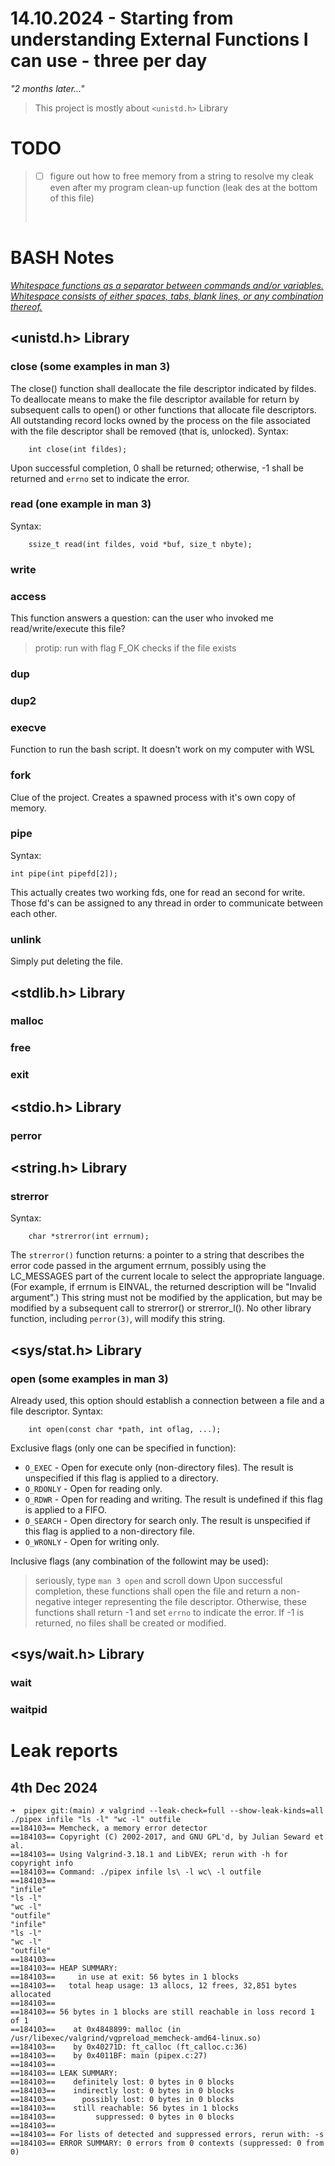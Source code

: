 # 14.10.2024 - Starting from understanding External Functions I can use - three per day

<i>"2 months later..."</i>

> This project is mostly about ```<unistd.h>``` Library

# TODO
> - [ ] figure out how to free memory from a string to resolve my cleak even after my program clean-up function (leak des at the bottom of this file)
> <br>

# BASH Notes
<i>[Whitespace functions as a separator between commands and/or variables. Whitespace consists of either spaces, tabs, blank lines, or any combination thereof.](https://tldp.org/LDP/abs/html/special-chars.html#WHITESPACEREF)</i>

## <unistd.h> Library

### close (some examples in man 3)
The  close() function shall deallocate the file descriptor indicated by fildes. To deallocate means to make the file descriptor available for return by subsequent calls to open() or other functions that allocate file descriptors. All outstanding record locks owned by the process on the file associated with the file descriptor shall be removed (that is, unlocked). Syntax:<br>
```
	int close(int fildes);
```
Upon successful completion, 0 shall be returned; otherwise, -1 shall be returned and ```errno``` set to indicate the error.

### read (one example in man 3)
Syntax:<br>
```
	ssize_t read(int fildes, void *buf, size_t nbyte);
```
### write
### access
This function answers a question: can  the  user  who  invoked  me read/write/execute  this  file?

> protip: run with flag F_OK checks if the file exists

### dup
### dup2
### execve
Function to run the bash script. It doesn't work on my computer with WSL

### fork
Clue of the project. Creates a spawned process with it's own copy of memory.
### pipe
Syntax:<br>
```
int pipe(int pipefd[2]);
```
This actually creates two working fds, one for read an second for write.
Those fd's can be assigned to any thread in order to communicate between each other.

### unlink
Simply put deleting the file.

## <stdlib.h> Library

### malloc
### free
### exit

## <stdio.h> Library

### perror

## <string.h> Library

### strerror
Syntax:<br>
```
	char *strerror(int errnum);
```
The  ```strerror()```  function  returns:
	a pointer
		to a string
			that describes the error code
				passed in the argument errnum,
possibly using the LC_MESSAGES part of the current locale to select the appropriate language.
(For example, if errnum is EINVAL, the returned description will be "Invalid argument".)  This  string  must not  be  modified  by  the application, but may be modified by a subsequent call to strerror() or strerror_l().  No other library function, including ```perror(3)```, will modify this string.

## <sys/stat.h> Library

### open (some examples in man 3)
Already used, this option should establish a connection between a file and a file descriptor. Syntax:<br>
```
	int	open(const char *path, int oflag, ...);
```
Exclusive flags (only one can be specified in function):
- ```O_EXEC``` - Open for execute only (non-directory files). The result is unspecified  if  this flag is applied to a directory.
- ```O_RDONLY``` - Open for reading only.
- ```O_RDWR``` - Open for reading and writing. The result is undefined if this flag is applied to a FIFO.
- ```O_SEARCH``` - Open directory for search only. The result is unspecified if this  flag  is  applied to a non-directory file.
- ```O_WRONLY``` - Open for writing only.

Inclusive flags (any combination of the followint may be used):
> seriously, type ```man 3 open``` and scroll down
Upon successful completion, these functions shall open the file and return a non-negative integer representing the file descriptor. Otherwise, these functions shall return -1 and set ```errno``` to indicate the error. If -1 is returned, no files shall be created or modified.

## <sys/wait.h> Library

### wait
### waitpid

# Leak reports

## 4th Dec 2024
```
➜  pipex git:(main) ✗ valgrind --leak-check=full --show-leak-kinds=all ./pipex infile "ls -l" "wc -l" outfile
==184103== Memcheck, a memory error detector
==184103== Copyright (C) 2002-2017, and GNU GPL'd, by Julian Seward et al.
==184103== Using Valgrind-3.18.1 and LibVEX; rerun with -h for copyright info
==184103== Command: ./pipex infile ls\ -l wc\ -l outfile
==184103== 
"infile"
"ls -l"
"wc -l"
"outfile"
"infile"
"ls -l"
"wc -l"
"outfile"
==184103== 
==184103== HEAP SUMMARY:
==184103==     in use at exit: 56 bytes in 1 blocks
==184103==   total heap usage: 13 allocs, 12 frees, 32,851 bytes allocated
==184103== 
==184103== 56 bytes in 1 blocks are still reachable in loss record 1 of 1
==184103==    at 0x4848899: malloc (in /usr/libexec/valgrind/vgpreload_memcheck-amd64-linux.so)
==184103==    by 0x40271D: ft_calloc (ft_calloc.c:36)
==184103==    by 0x4011BF: main (pipex.c:27)
==184103== 
==184103== LEAK SUMMARY:
==184103==    definitely lost: 0 bytes in 0 blocks
==184103==    indirectly lost: 0 bytes in 0 blocks
==184103==      possibly lost: 0 bytes in 0 blocks
==184103==    still reachable: 56 bytes in 1 blocks
==184103==         suppressed: 0 bytes in 0 blocks
==184103== 
==184103== For lists of detected and suppressed errors, rerun with: -s
==184103== ERROR SUMMARY: 0 errors from 0 contexts (suppressed: 0 from 0)
```